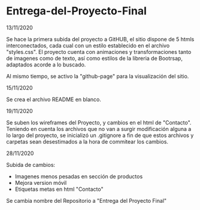 # Entrega-del-Proyecto-Final

13/11/2020

Se hace la primera subida del proyecto a GitHUB, el sitio dispone de 5 htmls interconectados, cada cual con un estilo establecido en el archivo "styles.css".
El proyecto cuenta con animaciones y transformaciones tanto de imagenes como de texto, así como estilos de la libreria de Bootrsap, adaptados acorde a lo buscado.

Al mismo tiempo, se activo la "github-page" para la visualización del sitio.

15/11/2020

Se crea el archivo README en blanco.

19/11/2020

Se suben los wireframes del Proyecto, y cambios en el html de "Contacto".
Teniendo en cuenta los archivos que no van a surgir modificación alguna a lo largo del proyecto, se inicializó un .gitignore a fin de que estos archivos y carpetas sean desestimados a la hora de commitear los cambios.

28/11/2020

Subida de cambios:
- Imagenes menos pesadas en sección de productos
- Mejora version móvil
- Etiquetas metas en html "Contacto"

Se cambia nombre del Repositorio a "Entrega del Proyecto Final"



